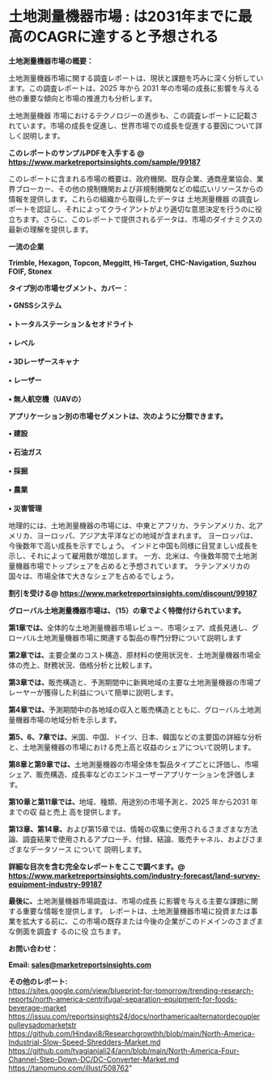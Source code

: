# 土地測量機器市場 : は2031年までに最高のCAGRに達すると予想される

<strong><b>土地測量機器市場の概要：</b></strong>

土地測量機器市場に関する調査レポートは、現状と課題を巧みに深く分析しています。この調査レポートは、2025 年から 2031 年の市場の成長に影響を与える他の重要な傾向と市場の推進力も分析します。

土地測量機器 市場におけるテクノロジーの進歩も、この調査レポートに記載されています。市場の成長を促進し、世界市場での成長を促進する要因について詳しく説明します。

<strong>このレポートのサンプルPDFを入手する @ <a href=https://www.marketreportsinsights.com/sample/99187>https://www.marketreportsinsights.com/sample/99187</a></strong>

このレポートに含まれる市場の概要は、政府機関、既存企業、通商産業協会、業界ブローカー、その他の規制機関および非規制機関などの幅広いリソースからの情報を提供します。これらの組織から取得したデータは 土地測量機器 の調査レポートを認証し、それによってクライアントがより適切な意思決定を行うのに役立ちます。さらに、このレポートで提供されるデータは、市場のダイナミクスの最新の理解を提供します。

<strong>一流の企業</strong>

<strong><b>Trimble, Hexagon, Topcon, Meggitt, Hi-Target, CHC-Navigation, Suzhou FOIF, Stonex</b></strong>

<strong><b>タイプ別の市場セグメント、カバー：</b></strong>

<strong>• GNSSシステム<br><br>• トータルステーション＆セオドライト<br><br>• レベル<br><br>• 3Dレーザースキャナ<br><br>• レーザー<br><br>• 無人航空機（UAVの）</strong>

<strong><b>アプリケーション別の市場セグメントは、次のように分類できます。</b></strong>

<strong>• 建設<br><br>• 石油ガス<br><br>• 採掘<br><br>• 農業<br><br>• 災害管理</strong>

 地理的には、土地測量機器の市場には、中東とアフリカ、ラテンアメリカ、北アメリカ、ヨーロッパ、アジア太平洋などの地域が含まれます。 ヨーロッパは、今後数年で高い成長を示すでしょう。 インドと中国も同様に目覚ましい成長を示し、それによって雇用数が増加します。 一方、北米は、今後数年間で土地測量機器市場でトップシェアを占めると予想されています。 ラテンアメリカの国々は、市場全体で大きなシェアを占めるでしょう。

<strong>割引を受ける@ <a href=https://www.marketreportsinsights.com/discount/99187>https://www.marketreportsinsights.com/discount/99187</a></strong>

<strong><b>グローバル土地測量機器市場は、（15）の章でよく特徴付けられています。</b></strong>

<strong><b>第</b></strong><strong><b>1章では、</b></strong>全体的な土地測量機器市場レビュー、市場シェア、成長見通し、グローバル土地測量機器市場に関連する製品の専門分野について説明します

<strong><b>第2章では、</b></strong>主要企業のコスト構造、原材料の使用状況を、土地測量機器市場全体の売上、財務状況、価格分析と比較します。

<strong><b>第3章では、</b></strong>販売構造と、予測期間中に新興地域の主要な土地測量機器の市場プレーヤーが獲得した利益について簡単に説明します。

<strong><b>第4章では、</b></strong>予測期間中の各地域の収入と販売構造とともに、グローバル土地測量機器市場の地域分析を示します。

<strong><b>第5、6、7章では、</b></strong>米国、中国、ドイツ、日本、韓国などの主要国の詳細な分析と、土地測量機器の市場における売上高と収益のシェアについて説明します。

<strong><b>第8章と第9章では、</b></strong>土地測量機器の市場全体を製品タイプごとに評価し、市場シェア、販売構造、成長率などのエンドユーザーアプリケーションを評価します。

<strong><b>第10章と第11章では、</b></strong>地域、種類、用途別の市場予測と、2025 年から2031 年までの収 益と売上 高を提供します。

<strong><b>第13章、第14章、</b></strong>および第15章では、情報の収集に使用されるさまざまな方法論、調査結果で使用されるアプローチ、付録、結論、販売チャネル、およびさまざまなデータソース について 説明します。

<strong>詳細な目次を含む完全なレポートをここで調べます。@ <a href=https://www.marketreportsinsights.com/industry-forecast/land-survey-equipment-industry-99187>https://www.marketreportsinsights.com/industry-forecast/land-survey-equipment-industry-99187</a></strong>

<strong><b>最後に、</b></strong>土地測量機器市場調査は、市場の成長 に影響を</a>与える主要な課題に関する重要な情報を提供します。 レポートは、土地測量機器市場に投資または事業を拡大する前に、この市場の既存または今後の企業がこのドメインのさまざまな側面を調査す るのに役 立ちます。

<strong><b>お問い合わせ：</b></strong>

<strong>Email: </strong><a href=mailto:sales@marketreportsinsights.com><strong>sales@marketreportsinsights.com</strong></a>

<strong>その他のレポート:</strong>
<br>
<a href=https://sites.google.com/view/blueprint-for-tomorrow/trending-research-reports/north-america-centrifugal-separation-equipment-for-foods-beverage-market>https://sites.google.com/view/blueprint-for-tomorrow/trending-research-reports/north-america-centrifugal-separation-equipment-for-foods-beverage-market</a>
<br>
<a href=https://issuu.com/reportsinsights24/docs/northamericaalternatordecouplerpulleysadpmarketstr>https://issuu.com/reportsinsights24/docs/northamericaalternatordecouplerpulleysadpmarketstr</a>
<br>
<a href=https://github.com/Hindavi8/Researchgrowthh/blob/main/North-America-Industrial-Slow-Speed-Shredders-Market.md>https://github.com/Hindavi8/Researchgrowthh/blob/main/North-America-Industrial-Slow-Speed-Shredders-Market.md</a>
<br>
<a href=https://github.com/tyagianjali24/ann/blob/main/North-America-Four-Channel-Step-Down-DC/DC-Converter-Market.md>https://github.com/tyagianjali24/ann/blob/main/North-America-Four-Channel-Step-Down-DC/DC-Converter-Market.md</a>
<br>
<a href=https://tanomuno.com/illust/508762>https://tanomuno.com/illust/508762</a>"
